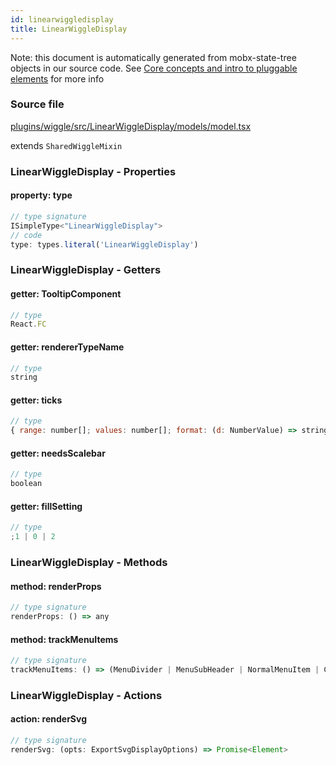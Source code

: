 ```yaml
---
id: linearwiggledisplay
title: LinearWiggleDisplay
---
```


Note: this document is automatically generated from mobx-state-tree objects in
our source code. See
[Core concepts and intro to pluggable elements](/docs/developer_guide/) for more
info

### Source file

[plugins/wiggle/src/LinearWiggleDisplay/models/model.tsx](https://github.com/GMOD/jbrowse-components/blob/main/plugins/wiggle/src/LinearWiggleDisplay/models/model.tsx)

extends `SharedWiggleMixin`

### LinearWiggleDisplay - Properties

#### property: type

```js
// type signature
ISimpleType<"LinearWiggleDisplay">
// code
type: types.literal('LinearWiggleDisplay')
```

### LinearWiggleDisplay - Getters

#### getter: TooltipComponent

```js
// type
React.FC
```

#### getter: rendererTypeName

```js
// type
string
```

#### getter: ticks

```js
// type
{ range: number[]; values: number[]; format: (d: NumberValue) => string; position: ScaleLinear<number, number, never> | ScaleQuantize<number, never>; }
```

#### getter: needsScalebar

```js
// type
boolean
```

#### getter: fillSetting

```js
// type
;1 | 0 | 2
```

### LinearWiggleDisplay - Methods

#### method: renderProps

```js
// type signature
renderProps: () => any
```

#### method: trackMenuItems

```js
// type signature
trackMenuItems: () => (MenuDivider | MenuSubHeader | NormalMenuItem | CheckboxMenuItem | RadioMenuItem | SubMenuItem | { ...; } | { ...; } | { ...; })[]
```

### LinearWiggleDisplay - Actions

#### action: renderSvg

```js
// type signature
renderSvg: (opts: ExportSvgDisplayOptions) => Promise<Element>
```
